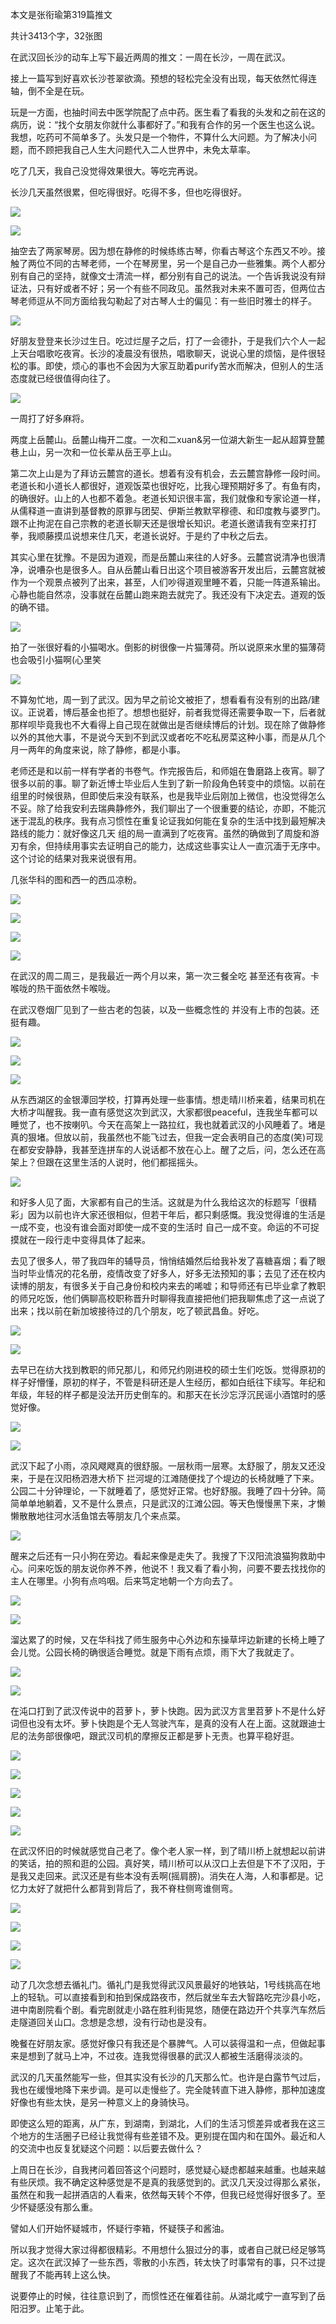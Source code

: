 本文是张衔瑜第319篇推文

共计3413个字，32张图

在武汉回长沙的动车上写下最近两周的推文：一周在长沙，一周在武汉。

接上一篇写到好喜欢长沙苍翠欲滴。预想的轻松完全没有出现，每天依然忙得连轴，倒不全是在玩。

玩是一方面，也抽时间去中医学院配了点中药。医生看了看我的头发和之前在这的病历，说：“找个女朋友你就什么事都好了。”和我有合作的另一个医生也这么说。我想，吃药可不简单多了。头发只是一个物件，不算什么大问题。为了解决小问题，而不顾把我自己人生大问题代入二人世界中，未免太草率。

吃了几天，我自己没觉得效果很大。等吃完再说。

长沙几天虽然很累，但吃得很好。吃得不多，但也吃得很好。

![](./images/img_001.jpeg)

![](./images/img_002.jpeg)

抽空去了两家琴房。因为想在静修的时候练练古琴，你看古琴这个东西又不吵。接触了两位不同的古琴老师，一个在琴房里，另一个是自己办一些雅集。两个人都分别有自己的坚持，就像文士清流一样，都分别有自己的说法。一个告诉我说没有辩证法，只有好或者不好；另一个有些不同政见。虽然我对未来不置可否，但两位古琴老师逗从不同方面给我勾勒起了对古琴人士的偏见：有一些旧时雅士的样子。

![](./images/img_003.jpeg)

好朋友登登来长沙过生日。吃过烂屋子之后，打了一会德扑，于是我们六个人一起上天台唱歌吃夜宵。长沙的凌晨没有很热，唱歌聊天，说说心里的烦恼，是件很轻松的事。即使，烦心的事也不会因为大家互助着purify苦水而解决，但别人的生活态度就已经很值得向往了。

![](./images/img_004.jpeg)

一周打了好多麻将。

两度上岳麓山。岳麓山梅开二度。一次和二xuan&另一位湖大新生一起从超算登麓巷上山，另一次和一位长辈从岳王亭上山。

第二次上山是为了拜访云麓宫的道长。想着有没有机会，去云麓宫静修一段时间。老道长和小道长人都很好，道观饭菜也很好吃，比我心理预期好多了。有鱼有肉，的确很好。山上的人也都不着急。老道长知识很丰富，我们就像和专家论道一样，从儒释道一直讲到基督教的原罪与团契、伊斯兰教默罕穆德、和印度教与婆罗门。跟不止拘泥在自己宗教的老道长聊天还是很增长知识。老道长邀请我有空来打打拳，我顺藤摸瓜说想来住几天，老道长说好。于是约了中秋之后去。

其实心里在犹豫。不是因为道观，而是岳麓山来往的人好多。云麓宫说清净也很清净，说嘈杂也是很多人。自从岳麓山看日出这个项目被游客开发出后，云麓宫就被作为一个观景点被列了出来，甚至，人们吵得道观里睡不着，只能一阵道系输出。心静也能自然凉，没事就在岳麓山跑来跑去就完了。我还没有下决定去。道观的饭的确不错。

![](./images/img_005.jpeg)

拍了一张很好看的小猫喝水。倒影的树很像一片猫薄荷。所以说原来水里的猫薄荷也会吸引小猫啊(心里笑

![](./images/img_006.jpeg)

不算匆忙地，周一到了武汉。因为早之前论文被拒了，想看看有没有别的出路/建议。正说着，博后基金也拒了。想想也挺好，前者我觉得还需要争取一下，后者就那样呗毕竟我也不大看得上自己现在就做出是否继续博后的计划。现在除了做静修以外的其他大事，不是说今天到不到武汉或者吃不吃私房菜这种小事，而是从几个月一两年的角度来说，除了静修，都是小事。

老师还是和以前一样有学者的书卷气。作完报告后，和师姐在鲁磨路上夜宵。聊了很多以前的事。聊了新近博士毕业后人生到了新一阶段角色转变中的烦恼。以前在组里的时候很熟，但即使后来没有联系，也是我毕业后刚加上微信，也没觉得怎么不妥。除了给我安利去瑞典静修外，我们聊出了一个很重要的结论，亦即，不能沉迷于混乱的秩序。我有点习惯性在重复论证我如何能在复杂的生活中找到最短解决路线的能力：就好像这几天 组的局一直满到了吃夜宵。虽然的确做到了周旋和游刃有余，但持续用事实去证明自己的能力，达成这些事实让人一直沉湎于无序中。这个讨论的结果对我来说很有用。

几张华科的图和西一的西瓜凉粉。

![](./images/img_007.jpeg)

![](./images/img_008.jpeg)

![](./images/img_009.jpeg)

![](./images/img_010.jpeg)

在武汉的周二周三，是我最近一两个月以来，第一次三餐全吃 甚至还有夜宵。卡喉咙的热干面依然卡喉咙。

在武汉卷烟厂见到了一些古老的包装，以及一些概念性的 并没有上市的包装。还挺有趣。

![](./images/img_011.jpeg)

![](./images/img_012.jpeg)

![](./images/img_013.jpeg)

从东西湖区的金银潭回学校，打算再处理一些事情。想走晴川桥来着，结果司机在大桥才叫醒我。我一直有感觉这次到武汉，大家都很peaceful，连我坐车都可以睡觉了，也不按喇叭。今天在高架上一路拉红，我也就着武汉的小风睡着了。堵是真的狠堵。但放以前，我虽然也不能飞过去，但我一定会表明自己的态度(笑)可现在都安安静静，我甚至连拼车的人说话都不放在心上。醒了之后，问，怎么还在高架上？但跟在这里生活的人说时，他们都摇摇头。

![](./images/img_014.jpeg)

和好多人见了面，大家都有自己的生活。这就是为什么我给这次的标题写「很精彩」因为以前也许大家还很相似，但若干年后，都只剩感慨。我没觉得谁的生活是一成不变，也没有谁会面对即使一成不变的生活时 自己一成不变。命运的不可捉摸就在一段行走中变得具体了起来。

去见了很多人，带了我四年的辅导员，悄悄结婚然后给我补发了喜糖喜烟；看了眼当时毕业情况的花名册，疫情改变了好多人，好多无法预知的事；去见了还在校内读博的朋友，有很多关于自己身份和校内来去的唏嘘；和导师还有已毕业拿了教职的师兄吃饭，他们俩聊高校职称晋升时聊得我直接把他们把我聊焦虑了这一点说了出来；找以前在新加坡接待过的几个朋友，吃了顿武昌鱼。好吃。

![](./images/img_015.jpeg)

![](./images/img_016.jpeg)

去早已在纺大找到教职的师兄那儿，和师兄约刚进校的硕士生们吃饭。觉得原初的样子好懵懂，原初的样子，不管是科研还是人生经历，都如白纸往下续写。年纪和年级，年轻的样子都是没法开历史倒车的。和那天在长沙忘浮沉民谣小酒馆时的感觉好像。

![](./images/img_017.jpeg)

![](./images/img_018.jpeg)

武汉下起了小雨，凉风飕飕真的很舒服。一层秋雨一层寒。太舒服了，朋友又还没来，于是在汉阳杨泗港大桥下 拦河堤的江滩随便找了个堤边的长椅就睡了下来。公园二十分钟理论，一下就睡着了，感觉好正常。也好舒服。我睡了四十分钟。简简单单地躺着，又不是什么景点，只是武汉的江滩公园。等天色慢慢黑下来，才懒懒散散地往河水活鱼馆去等朋友几个来点菜。

![](./images/img_019.jpeg)

醒来之后还有一只小狗在旁边。看起来像是走失了。我搜了下汉阳流浪猫狗救助中心。问来吃饭的朋友说你养不养，他说不！我又看了看小狗，问要不要去找找你的主人在哪里。小狗有点呜咽。后来笃定地朝一个方向去了。

![](./images/img_020.jpeg)

![](./images/img_021.jpeg)

溜达累了的时候，又在华科找了师生服务中心外边和东操草坪边新建的长椅上睡了会儿觉。公园长椅的确很适合睡觉。就是下雨有点烦，雨下大了我就走了。

![](./images/img_022.jpeg)

![](./images/img_023.jpeg)

在沌口打到了武汉传说中的苕萝卜，萝卜快跑。因为武汉方言里苕萝卜不是什么好词但也没有太坏。萝卜快跑是个无人驾驶汽车，是真的没有人在上面。这就跟迪士尼的法务部很像吧，跟武汉司机的摩擦反正都是萝卜无责。也算平稳好逛。

![](./images/img_024.jpeg)

![](./images/img_025.jpeg)

![](./images/img_026.jpeg)

![](./images/img_027.jpeg)

![](./images/img_028.jpeg)

在武汉怀旧的时候就感觉自己老了。像个老人家一样，到了晴川桥上就想起以前讲的笑话，拍的照和逛的公园。真好笑，晴川桥可以从汉口上去但是下不了汉阳，于是我又走回来。武汉还是有些本没有丢啊(摇肩膀)。消失在人海，人和事都是。记忆力太好了就把什么都背到背后了，我不脊柱侧弯谁侧弯。

![](./images/img_029.jpeg)

![](./images/img_030.jpeg)

![](./images/img_031.jpeg)

![](./images/img_032.jpeg)

动了几次念想去循礼门。循礼门是我觉得武汉风景最好的地铁站，1号线挑高在地上的轻轨。可以直接看到和拍到保成路夜市，然后就坐车去大智路吃完沙县小吃，进中南剧院看个剧。看完剧就走小路在胜利街晃悠，随便在路边开个共享汽车然后走隧道回关山口。念想是念想，没有行动也是没有。

晚餐在好朋友家。感觉好像只有我还是个暴脾气。人可以装得温和一点，但做起事来是想到了就马上冲，不过夜。连我觉得很暴的武汉人都被生活磨得淡淡的。

武汉的几天虽然能写一些，但其实没有长沙的几天那么忙。也许是白露节气过后，我也在缓慢地降下来步调。是可以走慢些了。完全陡转直下进入静修，那种加速度好像也有些太快，是另一种意义上的身骑快马。

即使这么短的距离，从广东，到湖南，到湖北，人们的生活习惯差异或者我在这三个地方的生活圈子已经让我觉得有些差错不及。更别提在国内和在国外。最近和人的交流中也反复犹疑这个问题：以后要去做什么？

上周日在长沙，自我拷问着回答这个问题时，感觉疑心疑虑都越来越重。也越来越有些厌烦。我不确定这种感觉是不是真的我感觉到的。武汉几天没过得那么紧张，虽然在和我一起拼酒店的人看来，依然每天转个不停，但我已经觉得好很多了。至少怀疑感没有那么重。

譬如人们开始怀疑城市，怀疑行李箱，怀疑筷子和酱油。

所以我才觉得大家过得都很精彩。不用想什么狠过分的事，或者自己就已经足够笃定。这次在武汉掉了一些东西，零散的小东西，转太快了时事常有的事，只不过提醒我了不能再转上这么快。

说要停止的时候，往往意识到了，而惯性还在催着往前。从湖北咸宁一直写到了岳阳汨罗。止笔于此。
